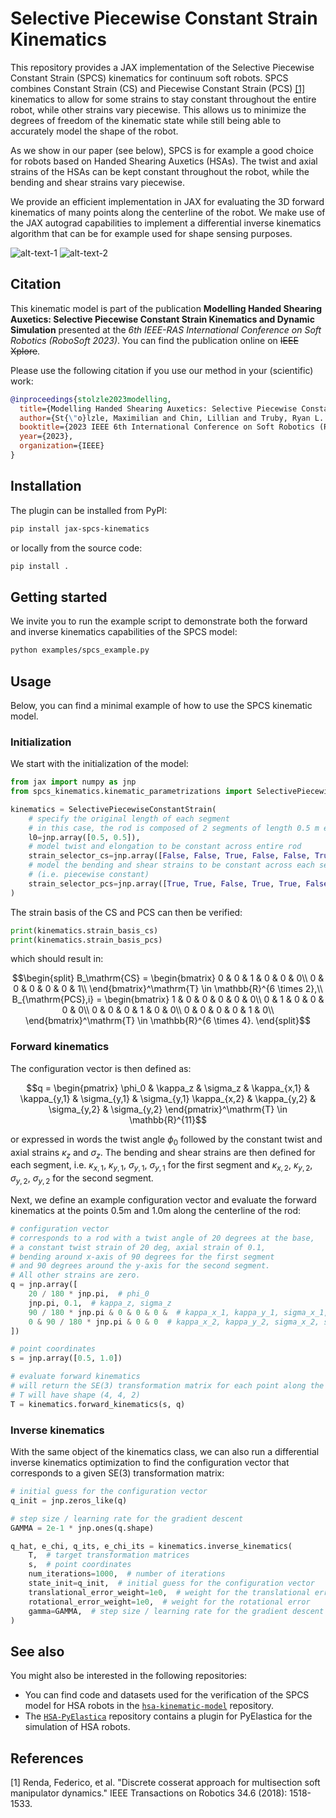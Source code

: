 # Selective Piecewise Constant Strain Kinematics

This repository provides a JAX implementation of the Selective Piecewise Constant Strain (SPCS) kinematics for continuum 
soft robots. SPCS combines Constant Strain (CS) and Piecewise Constant Strain (PCS) [[1]](#1) kinematics to allow for some strains
to stay constant throughout the entire robot, while other strains vary piecewise.
This allows us to minimize the degrees of freedom of the kinematic state while still being able to accurately model the
shape of the robot.

As we show in our paper (see below), SPCS is for example a good choice for robots based on Handed Shearing Auxetics (HSAs).
The twist and axial strains of the HSAs can be kept constant throughout the robot, while the bending and shear strains 
vary piecewise.

We provide an efficient implementation in JAX for evaluating the 3D forward kinematics of many points along the 
centerline of the robot.
We make use of the JAX autograd capabilities to implement a differential inverse kinematics algorithm that can be
for example used for shape sensing purposes.

[//]: # (<p float="left">)

[//]: # (  <img src="assets/rendering_of_inverse_kinematics_lemniscate_v4_2s.png" width="100" />)

[//]: # (  <img src="assets/rendering_of_inverse_kinematics_twisting_v4_20s.png" width="100" /> )

[//]: # (</p>)

![alt-text-1](assets/rendering_of_inverse_kinematics_lemniscate_v4_2s.png "title-1") ![alt-text-2](assets/rendering_of_inverse_kinematics_twisting_v4_20s.png "title-2")

## Citation
This kinematic model is part of the publication **Modelling Handed Shearing Auxetics:
Selective Piecewise Constant Strain Kinematics and Dynamic Simulation** presented at the 
_6th IEEE-RAS International Conference on Soft Robotics (RoboSoft 2023)_. 
You can find the publication online on ~~IEEE Xplore~~.

Please use the following citation if you use our method in your (scientific) work:

```bibtex
@inproceedings{stolzle2023modelling,
  title={Modelling Handed Shearing Auxetics: Selective Piecewise Constant Strain Kinematics and Dynamic Simulation},
  author={St{\"o}lzle, Maximilian and Chin, Lillian and Truby, Ryan L. and Rus, Daniela and Della Santina, Cosimo},
  booktitle={2023 IEEE 6th International Conference on Soft Robotics (RoboSoft)},
  year={2023},
  organization={IEEE}
}
```

## Installation
The plugin can be installed from PyPI:

```bash
pip install jax-spcs-kinematics
```

or locally from the source code:

```bash
pip install .
```

## Getting started

We invite you to run the example script to demonstrate both the forward and inverse kinematics capabilities of the SPCS model:

```bash
python examples/spcs_example.py
```

## Usage

Below, you can find a minimal example of how to use the SPCS kinematic model.

### Initialization

We start with the initialization of the model:

```python
from jax import numpy as jnp
from spcs_kinematics.kinematic_parametrizations import SelectivePiecewiseConstantStrain

kinematics = SelectivePiecewiseConstantStrain(
    # specify the original length of each segment
    # in this case, the rod is composed of 2 segments of length 0.5 m each
    l0=jnp.array([0.5, 0.5]),
    # model twist and elongation to be constant across entire rod
    strain_selector_cs=jnp.array([False, False, True, False, False, True]),
    # model the bending and shear strains to be constant across each segment 
    # (i.e. piecewise constant)
    strain_selector_pcs=jnp.array([True, True, False, True, True, False])
)
```

The strain basis of the CS and PCS can then be verified:

```python
print(kinematics.strain_basis_cs)
print(kinematics.strain_basis_pcs)
```

which should result in:

```math
\begin{split}
    B_\mathrm{CS} = \begin{bmatrix}
        0 & 0 & 1 & 0 & 0 & 0\\
        0 & 0 & 0 & 0 & 0 & 1\\
    \end{bmatrix}^\mathrm{T} \in \mathbb{R}^{6 \times 2},\\
    B_{\mathrm{PCS},i} = \begin{bmatrix}
        1 & 0 & 0 & 0 & 0 & 0\\
        0 & 1 & 0 & 0 & 0 & 0\\
        0 & 0 & 0 & 1 & 0 & 0\\
        0 & 0 & 0 & 0 & 1 & 0\\
    \end{bmatrix}^\mathrm{T} \in \mathbb{R}^{6 \times 4}.
\end{split}
```

### Forward kinematics

The configuration vector is then defined as:

```math
q = \begin{pmatrix}
    \phi_0 & 
    \kappa_z & \sigma_z & 
    \kappa_{x,1} & \kappa_{y,1} & \sigma_{y,1} & \sigma_{y,1}
    \kappa_{x,2} & \kappa_{y,2} & \sigma_{y,2} & \sigma_{y,2}
\end{pmatrix}^\mathrm{T} \in \mathbb{R}^{11}
```

or expressed in words the twist angle $\phi_0$ followed by the constant twist and axial strains $\kappa_z$ and $\sigma_z$.
The bending and shear strains are then defined for each segment, 
i.e. $\kappa_{x,1}$, $\kappa_{y,1}$, $\sigma_{y,1}$, $\sigma_{y,1}$ for the first segment and $\kappa_{x,2}$, $\kappa_{y,2}$, $\sigma_{y,2}$, $\sigma_{y,2}$ for the second segment.

Next, we define an example configuration vector and evaluate the forward kinematics at the points 0.5m and 1.0m 
along the centerline of the rod:

```python
# configuration vector
# corresponds to a rod with a twist angle of 20 degrees at the base, 
# a constant twist strain of 20 deg, axial strain of 0.1, 
# bending around x-axis of 90 degrees for the first segment 
# and 90 degrees around the y-axis for the second segment. 
# All other strains are zero.
q = jnp.array([
    20 / 180 * jnp.pi,  # phi_0 
    jnp.pi, 0.1,  # kappa_z, sigma_z
    90 / 180 * jnp.pi & 0 & 0 & 0 &  # kappa_x_1, kappa_y_1, sigma_x_1, sigma_y_1
    0 & 90 / 180 * jnp.pi & 0 & 0  # kappa_x_2, kappa_y_2, sigma_x_2, sigma_y_2
])

# point coordinates
s = jnp.array([0.5, 1.0])

# evaluate forward kinematics
# will return the SE(3) transformation matrix for each point along the centerline of the rod
# T will have shape (4, 4, 2)
T = kinematics.forward_kinematics(s, q)
```

### Inverse kinematics

With the same object of the kinematics class, we can also run a differential inverse kinematics optimization to find the 
configuration vector that corresponds to a given SE(3) transformation matrix:

```python
# initial guess for the configuration vector
q_init = jnp.zeros_like(q)

# step size / learning rate for the gradient descent
GAMMA = 2e-1 * jnp.ones(q.shape)

q_hat, e_chi, q_its, e_chi_its = kinematics.inverse_kinematics(
    T,  # target transformation matrices
    s,  # point coordinates
    num_iterations=1000,  # number of iterations
    state_init=q_init,  # initial guess for the configuration vector
    translational_error_weight=1e0,  # weight for the translational error
    rotational_error_weight=1e0,  # weight for the rotational error
    gamma=GAMMA,  # step size / learning rate for the gradient descent
)
```

## See also

You might also be interested in the following repositories:

 - You can find code and datasets used for the verification of the SPCS model for HSA robots in the 
[`hsa-kinematic-model`](https://github.com/tud-cor-sr/hsa-kinematic-model) repository.
 - The [`HSA-PyElastica`](https://github.com/tud-cor-sr/HSA-PyElastica) repository contains a plugin for PyElastica
for the simulation of HSA robots.

## References
<a id="1">[1]</a> Renda, Federico, et al. "Discrete cosserat approach for multisection soft manipulator dynamics." 
IEEE Transactions on Robotics 34.6 (2018): 1518-1533.
